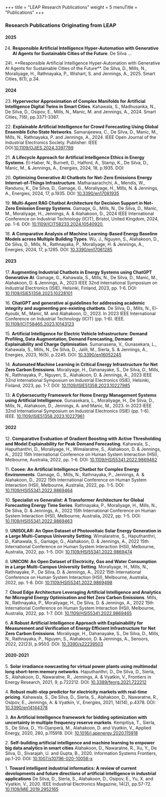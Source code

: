 +++
title = "LEAP Research Publications"
weight = 5
menuTitle = "Publications"
+++

### Research Publications Originating from LEAP

#### 2025
<ol start="24" reversed>
  <li><strong>Responsible Artificial Intelligence Hyper-Automation with Generative AI Agents for Sustainable Cities of the Future</strong>. De Silva …</li>
</ol>
24\. **Responsible Artificial Intelligence Hyper-Automation with Generative AI Agents for Sustainable Cities of the Future**. De Silva, D., Mills, N., Moraliyage, H., Rathnayaka, P., Wishart, S. and Jennings, A., 2025. Smart Cities, 8(1), p.34.

#### 2024

23\. **Hypervector Approximation of Complex Manifolds for Artificial Intelligence Digital Twins in Smart Cities**. Kahawala, S., Madhusanka, N., De Silva, D., Osipov, E., Mills, N., Manic, M. and Jennings, A., 2024. Smart Cities, 7(6), pp.3371-3387.

22\. **Explainable Artificial Intelligence for Crowd Forecasting Using Global Ensemble Echo State Networks**. Samarajeewa, C., De Silva, D., Manic, M., Mills, N., Rathnayaka, P. and Jennings, A., 2024. IEEE Open Journal of the Industrial Electronics Society. Publisher: IEEE DOI:[10.1109/OJIES.2024.3397789](https://doi.org/10.1109/OJIES.2024.3397789)

21\. **A Lifecycle Approach for Artificial Intelligence Ethics in Energy Systems**. El-Haber, N., Burnett, D., Halford, A., Stamp, K., De Silva, D., Manic, M., & Jennings, A., Energies, 2024, 18, p.1935. DOI: [](https://doi.org/)

20\. **Optimizing Generative AI Chatbots for Net-Zero Emissions Energy Internet-of-Things Infrastructure**. Matharaarachchi, A., Mendis, W., Randunu, K., De Silva, D., Gamage, G., Moraliyage, H., Mills, N. & Jennings, A., Energies, 2024, 17, p.1935. DOI: [10.3390/en17081935](https://doi.org/10.3390/en17081935)

19\. **Multi-Agent RAG Chatbot Architecture for Decision Support in Net-Zero Emission Energy Systems**. Gamage, G., Mills, N., De Silva, D., Manic, M., Moraliyage, H., Jennings, A. & Alahakoon, D., 2024 IEEE International Conference on Industrial Technology (ICIT), Bristol, United Kingdom, 2024, pp. 1-6. DOI: [10.1109/ICIT58233.2024.10540920](https://doi.org/10.1109/ICIT58233.2024.10540920), 

18\. **A Comparative Analysis of Machine Learning-Based Energy Baseline Models across Multiple Building Types**. Wu, J., Nguyen, S., Alahakoon, D., De Silva, D., Mills, N., Rathnayaka, P., Moraliyage, H. & Jennings, A., Energies, 2024, 17, p.1285. DOI: [10.3390/en17061285](https://doi.org/10.3390/en17061285)

#### 2023

17\. **Augmenting Industrial Chatbots in Energy Systems using ChatGPT Generative AI**. Gamage, G., Kahawala, S., Mills, N., De Silva, D., Manic, M., Alahakoon, D. & Jennings, A., 2023 IEEE 32nd International Symposium on Industrial Electronics (ISIE), Helsinki, Finland, 2023, pp. 1-6. DOI: [10.1109/ISIE51358.2023.10228101](https://doi.org/10.1109/ISIE51358.2023.10228101)

16\. **ChatGPT and generative ai guidelines for addressing academic integrity and augmenting pre-existing chatbots**. De Silva, D., Mills, N., El-Ayoubi, M., Manic, M. and Alahakoon, D., 2023. In 2023 IEEE International Conference on Industrial Technology (ICIT) (pp. 1-6). IEEE. [10.1109/ICIT58465.2023.10143123](https://doi.org/10.1109/ICIT58465.2023.10143123)

15\. **Artificial Intelligence for Electric Vehicle Infrastructure: Demand Profiling, Data Augmentation, Demand Forecasting, Demand Explainability and Charge Optimisation**. Sumanasena, V., Gunasekara, L., Kahawala, S., Mills, N., De Silva, D., Jalili, M., Sierla, S. & Jennings, A., Energies, 2023, 16(5), p.2245. DOI: [10.3390/en16052245](https://doi.org/10.3390/en16052245)

14\. **Automated Machine Learning in Critical Energy Infrastructure for Net Zero Carbon Emissions**. Moraliyage, H., Dahanayake, S., De Silva, D., Mills, N., Rathnayaka, P., Nguyen, S., Alahakoon, D. & Jennings, A., 2023 IEEE 32nd International Symposium on Industrial Electronics (ISIE), Helsinki, Finland, 2023, pp. 1-7. DOI: [10.1109/ISIE51358.2023.10227985](https://doi.org/10.1109/ISIE51358.2023.10227985)

13\. **A Cybersecurity Framework for Home Energy Management Systems using Artificial Intelligence**. Gunasekara, L., Moraliyage, H., De Silva, D., Mills, N., Alahakoon, D., Jennings, A. and Manic, M., 2023. In 2023 IEEE 32nd International Symposium on Industrial Electronics (ISIE) (pp. 1-6). IEEE. [10.1109/ISIE51358.2023.10227961](https://doi.org/10.1109/ISIE51358.2023.10227961)

#### 2022

12\. **Comparative Evaluation of Gradient Boosting with Active Thresholding and Model Explainability for Peak Demand Forecasting**. Kahawala, S., Haputhanthri, D., Moraliyage, H., Wimalaratne, S., Alahakoon, D. & Jennings, A., 2022 15th International Conference on Human System Interaction (HSI), Melbourne, Australia, 2022, pp. 1-6. DOI: [10.1109/HSI55341.2022.9869462](https://doi.org/10.1109/HSI55341.2022.9869462)

11\. **Cooee: An Artificial Intelligence Chatbot for Complex Energy Environments**. Gamage, G., Mills, N., Rathnayaka, P., Jennings, A. & Alahakoon, D., 2022 15th International Conference on Human System Interaction (HSI), Melbourne, Australia, 2022, pp. 1-5. DOI: [10.1109/HSI55341.2022.9869464](https://doi.org/10.1109/HSI55341.2022.9869464)

10\. **Specialist vs Generalist: A Transformer Architecture for Global Forecasting Energy Time Series**. Rathnayaka, P., Moraliyage, H., Mills, N., De Silva, D. & Jennings, A., 2022 15th International Conference on Human System Interaction (HSI), Melbourne, Australia, 2022, pp. 1-5. DOI: [10.1109/HSI55341.2022.9869463](https://doi.org/10.1109/HSI55341.2022.9869463)

9\. **UNISOLAR: An Open Dataset of Photovoltaic Solar Energy Generation in a Large Multi-Campus University Setting**. Wimalaratne, S., Haputhanthri, D., Kahawala, S., Gamage, G., Alahakoon, D. & Jennings, A., 2022 15th International Conference on Human System Interaction (HSI), Melbourne, Australia, 2022, pp. 1-5. DOI: [10.1109/HSI55341.2022.9869474](https://doi.org/10.1109/HSI55341.2022.9869474)

8\. **UNICON: An Open Dataset of Electricity, Gas and Water Consumption in a Large Multi-Campus University Setting**. Moraliyage, H., Mills, N., Rathnayake, P., De Silva, D. & Jennings, A., 2022 15th International Conference on Human System Interaction (HSI), Melbourne, Australia, 2022, pp. 1-8. DOI: [10.1109/HSI55341.2022.9869498](https://doi.org/10.1109/HSI55341.2022.9869498)

7\. **Cloud Edge Architecture Leveraging Artificial Intelligence and Analytics for Microgrid Energy Optimisation and Net Zero Carbon Emissions**. Mills, N., Rathnayaka, P., Moraliyage, H., De Silva, D. & Jennings, A., 2022 15th International Conference on Human System Interaction (HSI), Melbourne, Australia, 2022, pp. 1-7. DOI: [10.1109/HSI55341.2022.9869465](https://doi.org/10.1109/HSI55341.2022.9869465)

6\. **A Robust Artificial Intelligence Approach with Explainability for Measurement and Verification of Energy Efficient Infrastructure for Net Zero Carbon Emissions**. Moraliyage, H., Dahanayake, S., De Silva, D., Mills, N., Rathnayaka, P., Nguyen, S., Alahakoon, D. & Jennings, A., Sensors, 2022, 22(23), p.9503. DOI: [10.3390/s22239503](https://doi.org/10.3390/s22239503)

#### 2020-2021

5\. **Solar irradiance nowcasting for virtual power plants using multimodal long short-term memory networks**. Haputhanthri, D., De Silva, D., Sierla, S., Alahakoon, D., Nawaratne, R., Jennings, A. & Vyatkin, V., Frontiers in Energy Research, 2021, 9, p.722212. DOI: [10.3389/fenrg.2021.722212](https://doi.org/10.3389/fenrg.2021.722212)

4\. **Robust multi-step predictor for electricity markets with real-time pricing**. Kahawala, S., De Silva, D., Sierla, S., Alahakoon, D., Nawaratne, R., Osipov, E., Jennings, A. & Vyatkin, V., Energies, 2021, 14(14), p.4378. DOI: [10.3390/en14144378](https://doi.org/10.3390/en14144378)
    
3\. **An Artificial Intelligence framework for bidding optimization with uncertainty in multiple frequency reserve markets**. Kempitiya, T., Sierla, S., De Silva, D., Yli-Ojanperä, M., Alahakoon, D. and Vyatkin, V., Applied Energy, 2020, 280, p.115918. DOI: [10.1016/j.apenergy.2020.115918](https://doi.org/10.1016/j.apenergy.2020.115918)

2\. **Self-building artificial intelligence and machine learning to empower big data analytics in smart cities** Alahakoon, D., Nawaratne, R., Xu, Y., De Silva, D., Sivarajah, U. and Gupta, B., 2020.  Information Systems Frontiers, pp.1-20. DOI: [10.1007/s10796-020-10056-x](https://doi.org/10.1007/s10796-020-10056-x)

1\. **Toward intelligent industrial informatics: A review of current developments and future directions of artificial intelligence in industrial applications** De Silva, D., Sierla, S., Alahakoon, D., Osipov, E., Yu, X. and Vyatkin, V., 2020. IEEE Industrial Electronics Magazine, 14(2), pp.57-72. [10.1109/MIE.2019.2952165](https://doi.org/10.1109/MIE.2019.2952165)
